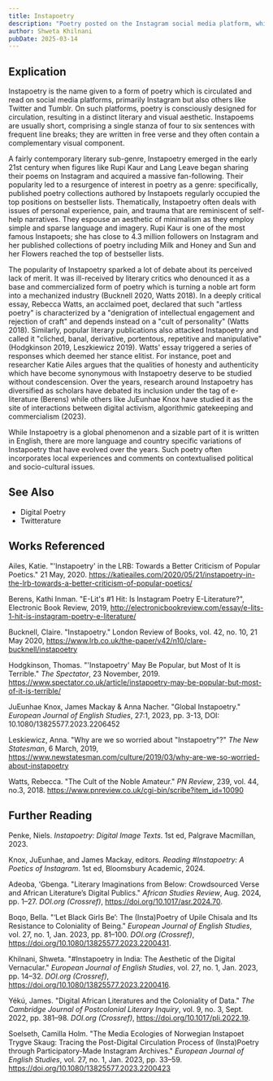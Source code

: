 ```yaml
---
title: Instapoetry
description: "Poetry posted on the Instagram social media platform, which is characterized by brief, visually appealing texts that often incorporate themes of personal identity, traumatic experiences, and emotional catharsis"
author: Shweta Khilnani
pubDate: 2025-03-14
---
```

## Explication

Instapoetry is the name given to a form of poetry which is circulated and read on social media platforms, primarily Instagram but also others like Twitter and Tumblr. On such platforms, poetry is consciously designed for circulation, resulting in a distinct literary and visual aesthetic. Instapoems are usually short, comprising a single stanza of four to six sentences with frequent line breaks; they are written in free verse and they often contain a complementary visual component. 

A fairly contemporary literary sub-genre, Instapoetry emerged in the early 21st century when figures like Rupi Kaur and Lang Leave began sharing their poems on Instagram and acquired a massive fan-following. Their popularity led to a resurgence of interest in poetry as a genre: specifically, published poetry collections authored by Instapoets regularly occupied the top positions on bestseller lists. Thematically, Instapoetry often deals with issues of personal experience, pain, and trauma that are reminiscent of self-help narratives. They espouse an aesthetic of minimalism as they employ simple and sparse language and imagery. Rupi Kaur is one of the most famous Instapoets; she has close to 4.3 million followers on Instagram and her published collections of poetry including Milk and Honey and Sun and her Flowers reached the top of bestseller lists.  

The popularity of Instapoetry sparked a lot of debate about its perceived lack of merit. It was ill-received by literary critics who denounced it as a base and commercialized form of poetry which is turning a noble art form into a mechanized industry (Bucknell 2020, Watts 2018). In a deeply critical essay, Rebecca Watts, an acclaimed poet, declared that such "artless poetry" is characterized by a "denigration of intellectual engagement and rejection of craft" and depends instead on a "cult of personality" (Watts 2018). Similarly, popular literary publications also attacked Instapoetry and called it "cliched, banal, derivative, portentous, repetitive and manipulative" (Hodgkinson 2019, Leszkiewicz 2019). Watts' essay triggered a series of responses which deemed her stance elitist. For instance, poet and researcher Katie Ailes argues that the qualities of honesty and authenticity which have become synonymous with Instapoetry deserve to be studied without condescension. Over the years, research around Instapoetry has diversified as scholars have debated its inclusion under the tag of e-literature (Berens) while others like JuEunhae Knox have studied it as the site of interactions between digital activism, algorithmic gatekeeping and commercialism (2023).  

While Instapoetry is a global phenomenon and a sizable part of it is written in English, there are more language and country specific variations of Instapoetry that have evolved over the years. Such poetry often incorporates local experiences and comments on contextualised political and socio-cultural issues.

## See Also

* Digital Poetry
* Twitterature

## Works Referenced

Ailes, Katie. "'Instapoetry' in the LRB: Towards a Better Criticism of Popular Poetics." 21 May, 2020. https://katieailes.com/2020/05/21/instapoetry-in-the-lrb-towards-a-better-criticism-of-popular-poetics/ 

Berens, Kathi Inman. "E-Lit's #1 Hit: Is Instagram Poetry E-Literature?", Electronic Book Review, 2019, http://electronicbookreview.com/essay/e-lits-1-hit-is-instagram-poetry-e-literature/  

Bucknell, Claire. "Instapoetry." London Review of Books, vol. 42, no. 10, 21 May 2020, https://www.lrb.co.uk/the-paper/v42/n10/clare-bucknell/instapoetry  

Hodgkinson, Thomas. "'Instapoetry' May Be Popular, but Most of It is Terrible." *The Spectator*, 23 November, 2019. https://www.spectator.co.uk/article/instapoetry-may-be-popular-but-most-of-it-is-terrible/

JuEunhae Knox, James Mackay & Anna Nacher. "Global Instapoetry." *European Journal of English Studies*, 27:1, 2023, pp. 3-13, DOI: 10.1080/13825577.2023.2206452 

Leskiewicz, Anna. "Why are we so worried about "Instapoetry"?" *The New Statesman*, 6 March, 2019, https://www.newstatesman.com/culture/2019/03/why-are-we-so-worried-about-instapoetry  

Watts, Rebecca. "The Cult of the Noble Amateur." *PN Review*, 239, vol. 44, no.3, 2018. https://www.pnreview.co.uk/cgi-bin/scribe?item_id=10090 

## Further Reading

Penke, Niels. *Instapoetry: Digital Image Texts*. 1st ed, Palgrave Macmillan, 2023. 

Knox, JuEunhae, and James Mackay, editors. *Reading #Instapoetry: A Poetics of Instagram*. 1st ed, Bloomsbury Academic, 2024.

Adeoba, ‘Gbenga. "Literary Imaginations from Below: Crowdsourced Verse and African Literature’s Digital Publics." *African Studies Review*, Aug. 2024, pp. 1–27. *DOI.org (Crossref)*, https://doi.org/10.1017/asr.2024.70. 

Boqo, Bella. "‘Let Black Girls Be’: The (Insta)Poetry of Upile Chisala and Its Resistance to Coloniality of Being." *European Journal of English Studies*, vol. 27, no. 1, Jan. 2023, pp. 81–100. *DOI.org (Crossref)*, https://doi.org/10.1080/13825577.2023.2200431. 

Khilnani, Shweta. "#Instapoetry in India: The Aesthetic of the Digital Vernacular." *European Journal of English Studies*, vol. 27, no. 1, Jan. 2023, pp. 14–32. *DOI.org (Crossref)*, https://doi.org/10.1080/13825577.2023.2200416. 

Yékú, James. "Digital African Literatures and the Coloniality of Data." *The Cambridge Journal of Postcolonial Literary Inquiry*, vol. 9, no. 3, Sept. 2022, pp. 381–98. *DOI.org (Crossref)*, https://doi.org/10.1017/pli.2022.19. 

Soelseth, Camilla Holm. "The Media Ecologies of Norwegian Instapoet Trygve Skaug: Tracing the Post-Digital Circulation Process of (Insta)Poetry through Participatory-Made Instagram Archives." *European Journal of English Studies*, vol. 27, no. 1, Jan. 2023, pp. 33–59. https://doi.org/10.1080/13825577.2023.2200423 